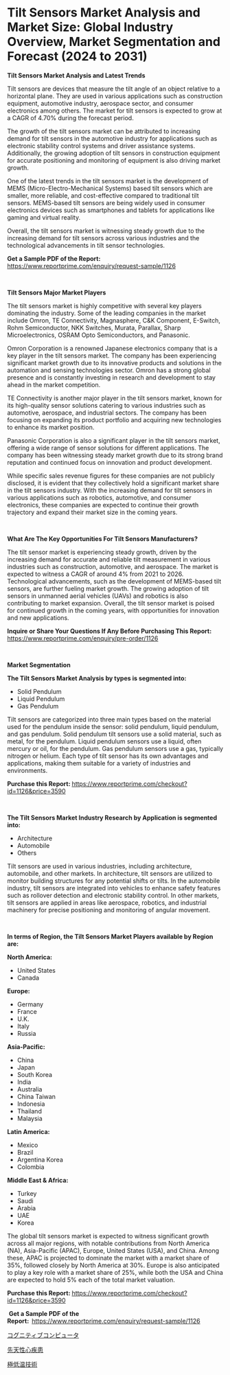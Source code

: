 <p><h1>Tilt Sensors Market Analysis and Market Size: Global Industry Overview, Market Segmentation and Forecast (2024 to 2031)</h1></p><p><strong>Tilt Sensors Market Analysis and Latest Trends</strong></p>
<p><p>Tilt sensors are devices that measure the tilt angle of an object relative to a horizontal plane. They are used in various applications such as construction equipment, automotive industry, aerospace sector, and consumer electronics among others. The market for tilt sensors is expected to grow at a CAGR of 4.70% during the forecast period.</p><p>The growth of the tilt sensors market can be attributed to increasing demand for tilt sensors in the automotive industry for applications such as electronic stability control systems and driver assistance systems. Additionally, the growing adoption of tilt sensors in construction equipment for accurate positioning and monitoring of equipment is also driving market growth.</p><p>One of the latest trends in the tilt sensors market is the development of MEMS (Micro-Electro-Mechanical Systems) based tilt sensors which are smaller, more reliable, and cost-effective compared to traditional tilt sensors. MEMS-based tilt sensors are being widely used in consumer electronics devices such as smartphones and tablets for applications like gaming and virtual reality.</p><p>Overall, the tilt sensors market is witnessing steady growth due to the increasing demand for tilt sensors across various industries and the technological advancements in tilt sensor technologies.</p></p>
<p><strong>Get a Sample PDF of the Report:&nbsp;</strong> <a href="https://www.reportprime.com/enquiry/request-sample/1126">https://www.reportprime.com/enquiry/request-sample/1126</a></p>
<p>&nbsp;</p>
<p><strong>Tilt Sensors Major Market Players</strong></p>
<p><p>The tilt sensors market is highly competitive with several key players dominating the industry. Some of the leading companies in the market include Omron, TE Connectivity, Magnasphere, C&K Component, E-Switch, Rohm Semiconductor, NKK Switches, Murata, Parallax, Sharp Microelectronics, OSRAM Opto Semiconductors, and Panasonic.</p><p>Omron Corporation is a renowned Japanese electronics company that is a key player in the tilt sensors market. The company has been experiencing significant market growth due to its innovative products and solutions in the automation and sensing technologies sector. Omron has a strong global presence and is constantly investing in research and development to stay ahead in the market competition.</p><p>TE Connectivity is another major player in the tilt sensors market, known for its high-quality sensor solutions catering to various industries such as automotive, aerospace, and industrial sectors. The company has been focusing on expanding its product portfolio and acquiring new technologies to enhance its market position.</p><p>Panasonic Corporation is also a significant player in the tilt sensors market, offering a wide range of sensor solutions for different applications. The company has been witnessing steady market growth due to its strong brand reputation and continued focus on innovation and product development.</p><p>While specific sales revenue figures for these companies are not publicly disclosed, it is evident that they collectively hold a significant market share in the tilt sensors industry. With the increasing demand for tilt sensors in various applications such as robotics, automotive, and consumer electronics, these companies are expected to continue their growth trajectory and expand their market size in the coming years.</p></p>
<p>&nbsp;</p>
<p><strong>What Are The Key Opportunities For Tilt Sensors Manufacturers?</strong></p>
<p><p>The tilt sensor market is experiencing steady growth, driven by the increasing demand for accurate and reliable tilt measurement in various industries such as construction, automotive, and aerospace. The market is expected to witness a CAGR of around 4% from 2021 to 2026. Technological advancements, such as the development of MEMS-based tilt sensors, are further fueling market growth. The growing adoption of tilt sensors in unmanned aerial vehicles (UAVs) and robotics is also contributing to market expansion. Overall, the tilt sensor market is poised for continued growth in the coming years, with opportunities for innovation and new applications.</p></p>
<p><strong>Inquire or Share Your Questions If Any Before Purchasing This Report:</strong> <a href="https://www.reportprime.com/enquiry/pre-order/1126">https://www.reportprime.com/enquiry/pre-order/1126</a></p>
<p>&nbsp;</p>
<p><strong>Market Segmentation</strong></p>
<p><strong>The Tilt Sensors Market Analysis by types is segmented into:</strong></p>
<p><ul><li>Solid Pendulum</li><li>Liquid Pendulum</li><li>Gas Pendulum</li></ul></p>
<p><p>Tilt sensors are categorized into three main types based on the material used for the pendulum inside the sensor: solid pendulum, liquid pendulum, and gas pendulum. Solid pendulum tilt sensors use a solid material, such as metal, for the pendulum. Liquid pendulum sensors use a liquid, often mercury or oil, for the pendulum. Gas pendulum sensors use a gas, typically nitrogen or helium. Each type of tilt sensor has its own advantages and applications, making them suitable for a variety of industries and environments.</p></p>
<p><strong>Purchase this Report:&nbsp;</strong><a href="https://www.reportprime.com/checkout?id=1126&price=3590">https://www.reportprime.com/checkout?id=1126&price=3590</a></p>
<p>&nbsp;</p>
<p><strong>The Tilt Sensors Market Industry Research by Application is segmented into:</strong></p>
<p><ul><li>Architecture</li><li>Automobile</li><li>Others</li></ul></p>
<p><p>Tilt sensors are used in various industries, including architecture, automobile, and other markets. In architecture, tilt sensors are utilized to monitor building structures for any potential shifts or tilts. In the automobile industry, tilt sensors are integrated into vehicles to enhance safety features such as rollover detection and electronic stability control. In other markets, tilt sensors are applied in areas like aerospace, robotics, and industrial machinery for precise positioning and monitoring of angular movement.</p></p>
<p>&nbsp;</p>
<p><strong>In terms of Region, the Tilt Sensors Market Players available by Region are:</strong></p>
<p>
    <p> <strong> North America: </strong>
        <ul>
            <li>United States</li>
            <li>Canada</li>
        </ul>
        </p> 
    <p> <strong> Europe: </strong>
        <ul>
            <li>Germany</li>
            <li>France</li>
            <li>U.K.</li>
            <li>Italy</li>
            <li>Russia</li>
        </ul>
        </p> 
    <p> <strong> Asia-Pacific: </strong>
        <ul>
            <li>China</li>
            <li>Japan</li>
            <li>South Korea</li>
            <li>India</li>
            <li>Australia</li>
            <li>China Taiwan</li>
            <li>Indonesia</li>
            <li>Thailand</li>
            <li>Malaysia</li>
        </ul>
        </p> 
    <p> <strong> Latin America: </strong>
        <ul>
            <li>Mexico</li>
            <li>Brazil</li>
            <li>Argentina Korea</li>
            <li>Colombia</li>
        </ul>
        </p> 
    <p> <strong> Middle East & Africa: </strong>
        <ul>
            <li>Turkey</li>
            <li>Saudi</li>
            <li>Arabia</li>
            <li>UAE</li>
            <li>Korea</li>
        </ul>
    </p>
    </p>
<p><p>The global tilt sensors market is expected to witness significant growth across all major regions, with notable contributions from North America (NA), Asia-Pacific (APAC), Europe, United States (USA), and China. Among these, APAC is projected to dominate the market with a market share of 35%, followed closely by North America at 30%. Europe is also anticipated to play a key role with a market share of 25%, while both the USA and China are expected to hold 5% each of the total market valuation.</p></p>
<p><strong>Purchase this Report: </strong><a href="https://www.reportprime.com/checkout?id=1126&price=3590">https://www.reportprime.com/checkout?id=1126&price=3590</a></p>
<p>&nbsp;<strong>Get a Sample PDF of the Report:&nbsp;&nbsp;</strong><a href="https://www.reportprime.com/enquiry/request-sample/1126">https://www.reportprime.com/enquiry/request-sample/1126</a></p>
<p><strong></strong></p>
<p><p><a href="https://github.com/pepo3k/Market-Research-Report-List-1/blob/main/76215688835.md">コグニティブコンピュータ</a></p><p><a href="https://github.com/nemesis2824/Market-Research-Report-List-1/blob/main/28866358836.md">先天性心疾患</a></p><p><a href="https://github.com/vhemk0794148/Market-Research-Report-List-1/blob/main/59725668837.md">極低温技術</a></p></p>